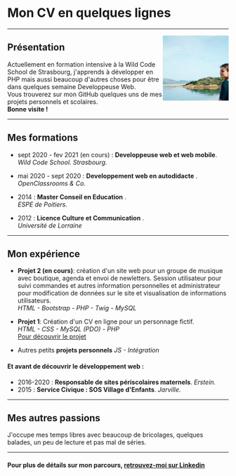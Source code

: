# Mon CV en quelques lignes

***

<img src="photo-cv.jpg" alt="Ma photo" width="150" align="right"/>

## Présentation

Actuellement en formation intensive à la Wild Code School de Strasbourg, j'apprends à développer en PHP mais aussi beaucoup d'autres choses pour être dans quelques semaine Developpeuse Web. <br/>
Vous trouverez sur mon GitHub quelques uns de mes projets personnels et scolaires.<br/>
**Bonne visite !**

***

## Mes formations 

- sept 2020 - fev 2021 (en cours) : **Developpeuse web et web mobile**. <br/> _Wild Code School. Strasbourg._

- mai 2020 - sept 2020 : **Developpement web en autodidacte** . <br/> _OpenClassrooms & Co._

- 2014 : **Master Conseil en Education** . <br/> _ESPE de Poitiers._

- 2012 : **Licence Culture et Communication** . <br/> _Université de Lorraine_

***

## Mon expérience

- **Projet 2 (en cours)**: création d'un site web pour un groupe de musique avec boutique, agenda et envoi de newletters. Session utilisateur pour suivi commandes et autres information personnelles et administrateur pour modification de données sur le site et visualisation de informations utilisateurs. <br/>
_HTML - Bootstrap - PHP - Twig - MySQL_

- **Projet 1**: Création d'un CV en ligne pour un personnage fictif. <br/>
_HTML - CSS - MySQL (PDO) - PHP_ <br/>
[Pour découvrir le projet](https://github.com/AlineDenizot/schoolprojet1)

- Autres petits **projets personnels**
_JS - Intégration_

#### Et avant de découvrir le développement web :
- 2016-2020 : **Responsable de sites périscolaires maternels**. _Erstein._ <br/>
- 2015 : **Service Civique : SOS Village d'Enfants**. _Jarville._

***

## Mes autres passions

J'occupe mes temps libres avec beaucoup de bricolages, quelques balades, un peu de lecture et pas mal de séries. 

***

#### Pour plus de détails sur mon parcours, [retrouvez-moi sur Linkedin](https://www.linkedin.com/in/a-denizot/)



